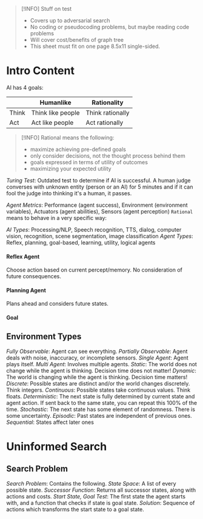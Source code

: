 >[!INFO] Stuff on test
> - Covers up to adversarial search
> - No coding or pseudocoding problems, but maybe reading code problems
> - Will cover cost/benefits of graph tree
> - This sheet must fit on one page 8.5x11 single-sided. 
# Intro Content

AI has 4 goals:

|  | Humanlike | Rationality |  
| -------- | -------- | -------- |  
| Think | Think like people | Think rationally |  
| Act | Act like people | Act rationally |

> [!INFO] Rational means the following:
> - maximize achieving pre-defined goals
> - only consider decisions, not the thought process behind them
> - goals expressed in terms of utility of outcomes
> - maximizing your expected utility

*Turing Test*: Outdated test to determine if AI is successful. A human judge converses with unknown entity (person or an AI) for 5 minutes and if it can fool the judge into thinking it's a human, it passes.  

*Agent Metrics*:
Performance (agent success), Environment (environment variables), Actuators (agent abilities), Sensors (agent perception)
`Rational` means to behave in a very specific way:

*AI Types*: Processing/NLP, Speech recognition, TTS, dialog, computer vision, recognition, scene segmentation, image classification
*Agent Types*: Reflex, planning, goal-based, learning, utility, logical agents
#### Reflex Agent
Choose action based on current percept/memory. No consideration of future consequences. 
#### Planning Agent
Plans ahead and considers future states. 
#### Goal
## Environment Types
*Fully Observable*: Agent can see everything. 
*Partially Observable*: Agent deals with noise, inaccuracy, or incomplete sensors. 
*Single Agent*: Agent plays itself. 
*Multi Agent*: Involves multiple agents. 
*Static*: The world does not change while the agent is thinking. Decision time does not matter!
*Dynamic*: The world is changing while the agent is thinking. Decision time matters!
*Discrete*: Possible states are distinct and/or the world changes discretely. Think integers. 
*Continuous*: Possible states take continuous values. Think floats. 
*Deterministic*: The next state is fully determined by current state and agent action. If sent back to the same state, you can repeat this 100% of the time. 
*Stochastic*: The next state has some element of randomness. There is some uncertainty. 
*Episodic*: Past states are independent of previous ones. 
*Sequential*: States affect later ones

# Uninformed Search
## Search Problem
*Search Problem*: Contains the following. 
*State Space*: A list of every possible state. 
*Successor Function*: Returns all successor states, along with actions and costs. 
*Start State, Goal Test*: The first state the agent starts with, and a function that checks if state is goal state. 
*Solution*: Sequence of actions which transforms the start state to a goal state. 

